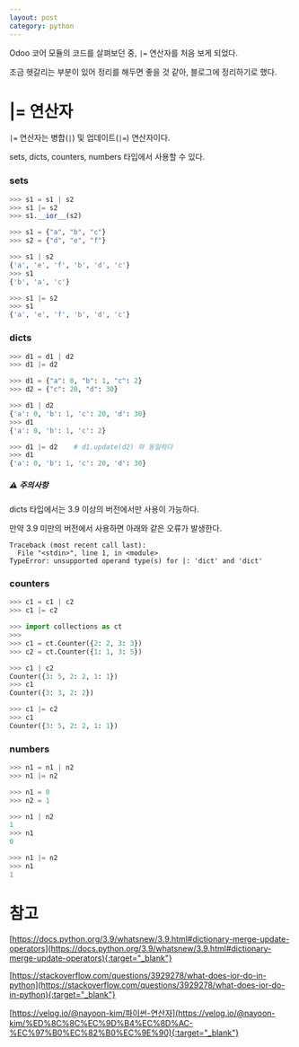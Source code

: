 ```yaml
---
layout: post
category: python
---
```


Odoo 코어 모듈의 코드를 살펴보던 중, `|=` 연산자를 처음 보게 되었다.

조금 헷갈리는 부분이 있어 정리를 해두면 좋을 것 같아, 블로그에 정리하기로 했다.

# |= 연산자

`|=` 연산자는 병합(`|`) 및 업데이트(`|=`) 연산자이다.

sets, dicts, counters, numbers 타입에서 사용할 수 있다.

### sets

```python
>>> s1 = s1 | s2
>>> s1 |= s2
>>> s1.__ior__(s2)
```


```python
>>> s1 = {"a", "b", "c"}
>>> s2 = {"d", "e", "f"}

>>> s1 | s2
{'a', 'e', 'f', 'b', 'd', 'c'}
>>> s1
{'b', 'a', 'c'}

>>> s1 |= s2
>>> s1
{'a', 'e', 'f', 'b', 'd', 'c'}
```

### dicts

```python
>>> d1 = d1 | d2
>>> d1 |= d2
```

```python
>>> d1 = {"a": 0, "b": 1, "c": 2}
>>> d2 = {"c": 20, "d": 30}

>>> d1 | d2
{'a': 0, 'b': 1, 'c': 20, 'd': 30}
>>> d1
{'a': 0, 'b': 1, 'c': 2}

>>> d1 |= d2    # d1.update(d2) 와 동일하다
>>> d1
{'a': 0, 'b': 1, 'c': 20, 'd': 30}
```

##### ⚠️ 주의사항

dicts 타입에서는 3.9 이상의 버전에서만 사용이 가능하다.

만약 3.9 미만의 버전에서 사용하면 아래와 같은 오류가 발생한다.

```text
Traceback (most recent call last):
  File "<stdin>", line 1, in <module>
TypeError: unsupported operand type(s) for |: 'dict' and 'dict'
```

### counters

```python
>>> c1 = c1 | c2
>>> c1 |= c2
```

```python
>>> import collections as ct
>>>
>>> c1 = ct.Counter({2: 2, 3: 3})
>>> c2 = ct.Counter({1: 1, 3: 5})

>>> c1 | c2
Counter({3: 5, 2: 2, 1: 1})
>>> c1
Counter({3: 3, 2: 2})

>>> c1 |= c2
>>> c1
Counter({3: 5, 2: 2, 1: 1})
```

### numbers

```python
>>> n1 = n1 | n2
>>> n1 |= n2
```

```python
>>> n1 = 0
>>> n2 = 1

>>> n1 | n2
1
>>> n1
0

>>> n1 |= n2
>>> n1
1
```


# 참고

[https://docs.python.org/3.9/whatsnew/3.9.html#dictionary-merge-update-operators](https://docs.python.org/3.9/whatsnew/3.9.html#dictionary-merge-update-operators){:target="_blank"}

[https://stackoverflow.com/questions/3929278/what-does-ior-do-in-python](https://stackoverflow.com/questions/3929278/what-does-ior-do-in-python){:target="_blank"}

[https://velog.io/@nayoon-kim/파이썬-연산자](https://velog.io/@nayoon-kim/%ED%8C%8C%EC%9D%B4%EC%8D%AC-%EC%97%B0%EC%82%B0%EC%9E%90){:target="_blank"}
